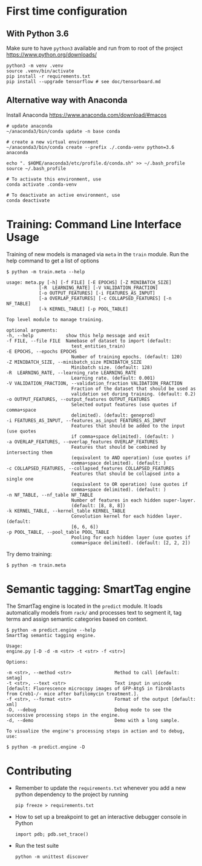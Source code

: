 # First time configuration
## With Python 3.6

Make sure to have `python3` available and run from to root of the project https://www.python.org/downloads/

    python3 -m venv .venv
    source .venv/bin/activate
    pip install -r requirements.txt
    pip install --upgrade tensorflow # see doc/tensorboard.md

## Alternative way with Anaconda
Install Anaconda https://www.anaconda.com/download/#macos

    # update anaconda
    ~/anaconda3/bin/conda update -n base conda

    # create a new virtual environment
    ~/anaconda3/bin/conda create --prefix ./.conda-venv python=3.6 anaconda

    echo ". $HOME/anaconda3/etc/profile.d/conda.sh" >> ~/.bash_profile
    source ~/.bash_profile

    # To activate this environment, use
    conda activate .conda-venv

    # To deactivate an active environment, use
    conda deactivate


# Training: Command Line Interface Usage

Training of new models is managed via `meta` in the `train` module. Run the help command to get a list of options

    $ python -m train.meta --help

    usage: meta.py [-h] [-f FILE] [-E EPOCHS] [-Z MINIBATCH_SIZE]
                [-R  LEARNING_RATE] [-V VALIDATION_FRACTION]
                [-o OUTPUT_FEATURES] [-i FEATURES_AS_INPUT]
                [-a OVERLAP_FEATURES] [-c COLLAPSED_FEATURES] [-n NF_TABLE]
                [-k KERNEL_TABLE] [-p POOL_TABLE]

    Top level module to manage training.

    optional arguments:
    -h, --help            show this help message and exit
    -f FILE, --file FILE  Namebase of dataset to import (default:
                            test_entities_train)
    -E EPOCHS, --epochs EPOCHS
                            Number of training epochs. (default: 120)
    -Z MINIBATCH_SIZE, --minibatch_size MINIBATCH_SIZE
                            Minibatch size. (default: 128)
    -R  LEARNING_RATE, --learning_rate LEARNING_RATE
                            Learning rate. (default: 0.001)
    -V VALIDATION_FRACTION, --validation_fraction VALIDATION_FRACTION
                            Fraction of the dataset that should be used as
                            validation set during training. (default: 0.2)
    -o OUTPUT_FEATURES, --output_features OUTPUT_FEATURES
                            Selected output features (use quotes if comma+space
                            delimited). (default: geneprod)
    -i FEATURES_AS_INPUT, --features_as_input FEATURES_AS_INPUT
                            Features that should be added to the input (use quotes
                            if comma+space delimited). (default: )
    -a OVERLAP_FEATURES, --overlap_features OVERLAP_FEATURES
                            Features that should be combined by intersecting them
                            (equivalent to AND operation) (use quotes if
                            comma+space delimited). (default: )
    -c COLLAPSED_FEATURES, --collapsed_features COLLAPSED_FEATURES
                            Features that should be collapsed into a single one
                            (equivalent to OR operation) (use quotes if
                            comma+space delimited). (default: )
    -n NF_TABLE, --nf_table NF_TABLE
                            Number of features in each hidden super-layer.
                            (default: [8, 8, 8])
    -k KERNEL_TABLE, --kernel_table KERNEL_TABLE
                            Convolution kernel for each hidden layer. (default:
                            [6, 6, 6])
    -p POOL_TABLE, --pool_table POOL_TABLE
                            Pooling for each hidden layer (use quotes if
                            comma+space delimited). (default: [2, 2, 2])

Try demo training:

    $ python -m train.meta


# Semantic tagging: SmartTag engine

The SmartTag engine is located in the `predict` module. It loads automatically models from `rack/` and processes text to segment it, tag terms and assign semantic categories based on context.

    $ python -m predict.engine --help
    SmartTag semantic tagging engine.

    Usage:
    engine.py [-D -d -m <str> -t <str> -f <str>]

    Options:

    -m <str>, --method <str>                Method to call [default: smtag]
    -t <str>, --text <str>                  Text input in unicode [default: Fluorescence microcopy images of GFP-Atg5 in fibroblasts from Creb1-/- mice after bafilomycin treatment.].
    -f <str>, --format <str>                Format of the output [default: xml]
    -D, --debug                             Debug mode to see the successive processing steps in the engine.
    -d, --demo                              Demo with a long sample.

    To visualize the engine's processing steps in action and to debug, use:

    $ python -m predict.engine -D


# Contributing

* Remember to update the `requirements.txt` whenever you add a new python dependency to the project by running

    ```
    pip freeze > requirements.txt
    ```

* How to set up a breakpoint to get an interactive debugger console in Python

    ```
    import pdb; pdb.set_trace()
    ```

* Run the test suite

    ```
    python -m unittest discover
    ```
